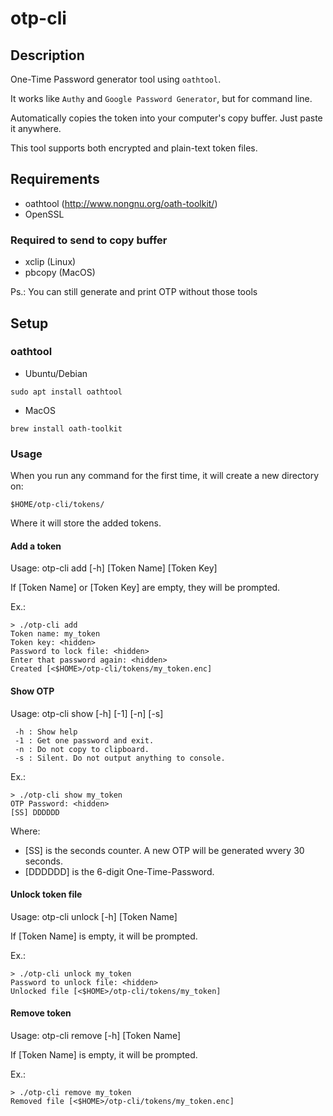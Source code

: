 # otp-cli

## Description

One-Time Password generator tool using `oathtool`.

It works like `Authy` and `Google Password Generator`, but for command line.

Automatically copies the token into your computer's copy buffer. Just paste it anywhere.

This tool supports both encrypted and plain-text token files.

## Requirements

* oathtool (http://www.nongnu.org/oath-toolkit/)
* OpenSSL

### Required to send to copy buffer

* xclip (Linux)
* pbcopy (MacOS)

Ps.: You can still generate and print OTP without those tools

## Setup

### oathtool

- Ubuntu/Debian
```
sudo apt install oathtool
```

- MacOS
```
brew install oath-toolkit
```

### Usage

When you run any command for the first time, it will create a new directory on:

`$HOME/otp-cli/tokens/`

Where it will store the added tokens.

#### Add a token

Usage: otp-cli add [-h] [Token Name] [Token Key]

If [Token Name] or [Token Key] are empty, they will be prompted.

Ex.:
```
> ./otp-cli add
Token name: my_token
Token key: <hidden>
Password to lock file: <hidden>
Enter that password again: <hidden>
Created [<$HOME>/otp-cli/tokens/my_token.enc]
```

#### Show OTP

Usage: otp-cli show [-h] [-1] [-n] [-s] <Token Name>

```
 -h : Show help
 -1 : Get one password and exit.
 -n : Do not copy to clipboard.
 -s : Silent. Do not output anything to console.
```

Ex.:
```
> ./otp-cli show my_token
OTP Password: <hidden>
[SS] DDDDDD
```
Where:

- [SS] is the seconds counter. A new OTP will be generated wvery 30 seconds.
- [DDDDDD] is the 6-digit One-Time-Password.

#### Unlock token file

Usage: otp-cli unlock [-h] [Token Name]

If [Token Name] is empty, it will be prompted.

Ex.:
```
> ./otp-cli unlock my_token
Password to unlock file: <hidden>
Unlocked file [<$HOME>/otp-cli/tokens/my_token]
```

#### Remove token

Usage: otp-cli remove [-h] [Token Name]

If [Token Name] is empty, it will be prompted.

Ex.:
```
> ./otp-cli remove my_token
Removed file [<$HOME>/otp-cli/tokens/my_token.enc]
```
